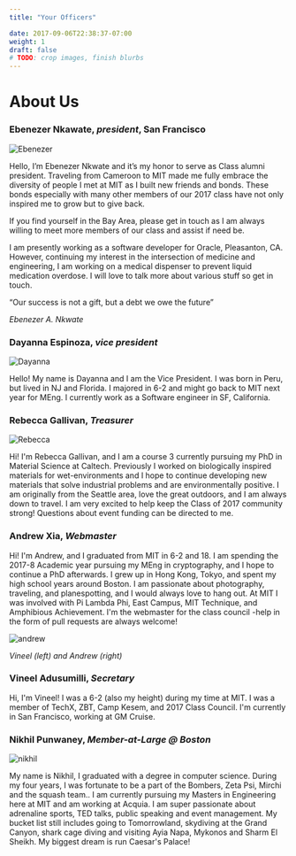 ```yaml
---
title: "Your Officers"

date: 2017-09-06T22:38:37-07:00
weight: 1
draft: false
# TODO: crop images, finish blurbs
---
```


# About Us

### Ebenezer Nkawate, *president*, San Francisco

![Ebenezer](/images/ebenezer.jpg)

Hello, I’m Ebenezer Nkwate and it’s my honor to serve as Class alumni president. Traveling from Cameroon to MIT made me fully embrace the diversity of people I met at MIT as I built new friends and bonds. These bonds especially with many other members of our 2017 class have not only inspired me to grow but to give back.

If you find yourself in the Bay Area, please get in touch as I am always willing to meet more members of our class and assist if need be.

I am presently working as a software developer for Oracle, Pleasanton, CA. However, continuing my interest in the intersection of medicine and engineering, I am working on a medical dispenser to prevent liquid medication overdose. 
I will love to talk more about various stuff so get in touch.

“Our success is not a gift, but a debt we owe the future”

*Ebenezer A. Nkwate*

### Dayanna Espinoza, *vice president*

![Dayanna](/images/dayanna.jpg)

Hello! My name is Dayanna and I am the Vice President. I was born in Peru, but lived in NJ and Florida. I majored in 6-2 and might go back to MIT next year for MEng. I currently work as a Software engineer in SF, California.

### Rebecca Gallivan, *Treasurer*

![Rebecca](/images/rebecca.jpg)

Hi! I'm Rebecca Gallivan, and I am a course 3 currently pursuing my PhD in Material Science at Caltech.  Previously I worked on biologically inspired materials for wet-environments and I hope to continue developing new materials that solve industrial problems and are environmentally positive.  I am originally from the Seattle area, love the great outdoors, and I am always down to travel.  I am very excited to help keep the Class of 2017 community strong!  Questions about event funding can be directed to me.

### Andrew Xia, *Webmaster*

Hi! I'm Andrew, and I graduated from MIT in 6-2 and 18. I am spending the 2017-8 Academic year pursuing my MEng in cryptography, and I hope to continue a PhD afterwards. I grew up in Hong Kong, Tokyo, and spent my high school years around Boston. I am passionate about photography, traveling, and planespotting, and I would always love to hang out. At MIT I was involved with Pi Lambda Phi, East Campus, MIT Technique, and Amphibious Achievement. I'm the webmaster for the class council -help in the form of pull requests are always welcome!

![andrew](/images/andrew.jpg)

*Vineel (left) and Andrew (right)*

### Vineel Adusumilli, *Secretary*

<!-- ![vineel](/images/vineel.jpg) -->

Hi, I'm Vineel! I was a 6-2 (also my height) during my time at MIT. I was a member of TechX, ZBT, Camp Kesem, and 2017 Class Council. I'm currently in San Francisco, working at GM Cruise.

### Nikhil Punwaney, *Member-at-Large @ Boston*

![nikhil](/images/nikhil.jpg)

My name is Nikhil, I graduated with a degree in computer science. During my four years, I was fortunate to be a part of the Bombers, Zeta Psi, Mirchi and the squash team.. I am currently pursuing my Masters in Engineering here at MIT and am working at Acquia. I am super passionate about adrenaline sports, TED talks, public speaking and event management. My bucket list still includes going to Tomorrowland, skydiving at the Grand Canyon, shark cage diving and visiting Ayia Napa, Mykonos and Sharm El Sheikh. My biggest dream is run Caesar's Palace!
